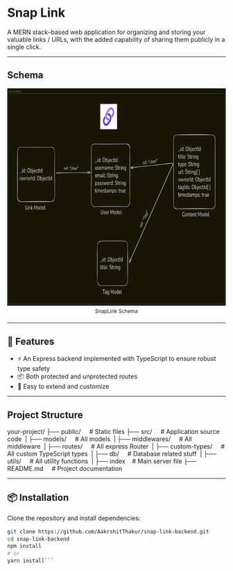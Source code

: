 # Snap Link

A MERN stack–based web application for organizing and storing your valuable links / URLs, with the added capability of sharing them publicly in a single click.

---

## Schema

<div align="center">  
<img alt="Sign in page" src="https://github.com/AakrshitThakur/snap-link-backend/blob/main/public/images/snap-link-schema.png?raw=true" width="800" height="500"><br>  
<sup>SnapLink Schema<sup>  
</div>

---

## 🚀 Features

- ⚡️ An Express backend implemented with TypeScript to ensure robust type safety
- 📦 Both protected and unprotected routes
- 🔧 Easy to extend and customize

---

## Project Structure

<div style="overflow-x: auto;">
your-project/  
├── public/&nbsp;&nbsp;&nbsp;&nbsp;&nbsp;# Static files  
├── src/&nbsp;&nbsp;&nbsp;&nbsp;&nbsp;# Application source code  
&nbsp;| ├── models/&nbsp;&nbsp;&nbsp;&nbsp;&nbsp;# All models  
&nbsp;| ├── middlewares/&nbsp;&nbsp;&nbsp;&nbsp;&nbsp;# All middleware  
&nbsp;| ├── routes/&nbsp;&nbsp;&nbsp;&nbsp;&nbsp;# All express Router  
&nbsp;| ├── custom-types/&nbsp;&nbsp;&nbsp;&nbsp;&nbsp;# All custom TypeScript types  
&nbsp;| ├── db/&nbsp;&nbsp;&nbsp;&nbsp;&nbsp;# Database related stuff  
&nbsp;| ├── utils/&nbsp;&nbsp;&nbsp;&nbsp;&nbsp;# All utility functions  
&nbsp;| ├── index&nbsp;&nbsp;&nbsp;&nbsp;# Main server file  
├── README.md&nbsp;&nbsp;&nbsp;&nbsp;&nbsp;# Project documentation  
</div>

---

## 📦 Installation

Clone the repository and install dependencies:

````bash
git clone https://github.com/AakrshitThakur/snap-link-backend.git
cd snap-link-backend
npm install
# or
yarn install```
````
